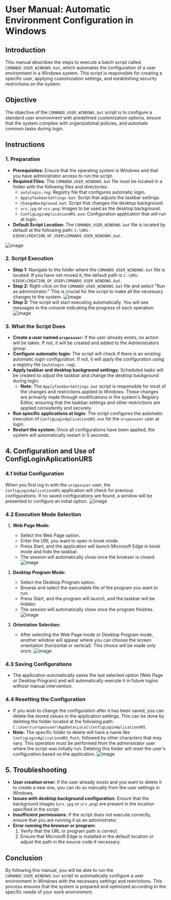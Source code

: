 # User Manual: Automatic Environment Configuration in Windows

## Introduction

This manual describes the steps to execute a batch script called `COMANDO_USER_WINDOWS.bat`, which automates the configuration of a user environment in a Windows system. This script is responsible for creating a specific user, applying customization settings, and establishing security restrictions on the system.

## Objective

The objective of the `COMANDO_USER_WINDOWS.bat` script is to configure a standard user environment with predefined customization options, ensure that the system complies with organizational policies, and automate common tasks during login.

## Instructions

### 1. Preparation

- **Prerequisites:** Ensure that the operating system is Windows and that you have administrator access to run the script.
- **Required Files:** The `COMANDO_USER_WINDOWS.bat` file must be located in a folder with the following files and directories:
  - `autologin.reg`: Registry file that configures automatic login.
  - `ApplyTaskbarSettings.bat`: Script that adjusts the taskbar settings.
  - `ChangeBackground.bat`: Script that changes the desktop background.
  - `urs.jpg` or `urs.png`: Images to be used as the desktop background.
  - `ConfigLoginAplicationURS.exe`: Configuration application that will run at login.
- **Default Script Location:** The `COMANDO_USER_WINDOWS.bat` file is located by default at the following path: `C:\URS-KIOSK\CREATION_OF_USER\COMANDO_USER_WINDOWS.bat`.
  
![image](https://github.com/user-attachments/assets/241a28d2-c22a-4c9c-a34d-9ad4591a55e9)


### 2. Script Execution

- **Step 1:** Navigate to the folder where the `COMANDO_USER_WINDOWS.bat` file is located. If you have not moved it, the default path is `C:\URS-KIOSK\CREATION_OF_USER\COMANDO_USER_WINDOWS.bat`.
- **Step 2:** Right-click on the `COMANDO_USER_WINDOWS.bat` file and select "Run as administrator." This is crucial for the script to make all the necessary changes to the system.
  ![image](https://github.com/user-attachments/assets/b08323f7-c4ef-4445-b969-803438da3c60)
- **Step 3:** The script will start executing automatically. You will see messages in the console indicating the progress of each operation.
  ![image](https://github.com/user-attachments/assets/5080341e-2022-452b-a12b-4172ec8860e7)


### 3. What the Script Does

- **Create a user named `ursposuser`:** If the user already exists, no action will be taken. If not, it will be created and added to the Administrators group.
- **Configure automatic login:** The script will check if there is an existing automatic login configuration. If not, it will apply the configuration using a registry file (`autologin.reg`).
- **Apply taskbar and desktop background settings:** Scheduled tasks will be created to adjust the taskbar and change the desktop background during login.
  - **Note:** The `ApplyTaskbarSettings.bat` script is responsible for most of the changes and restrictions applied to Windows. These changes are primarily made through modifications in the system's Registry Editor, ensuring that the taskbar settings and other restrictions are applied consistently and securely.
- **Run specific applications at login:** The script configures the automatic execution of `ConfigLoginAplicationURS.exe` for the `ursposuser` user at login.
- **Restart the system:** Once all configurations have been applied, the system will automatically restart in 5 seconds.

## 4. Configuration and Use of ConfigLoginAplicationURS

### 4.1 Initial Configuration

When you first log in with the `ursposuser` user, the `ConfigLoginAplicationURS` application will check for previous configurations. If no saved configurations are found, a window will be presented to configure an initial option.
![image](https://github.com/user-attachments/assets/98dc2702-7697-4bab-bb5b-a0f0bf1fb86a)


### 4.2 Execution Mode Selection

1. **Web Page Mode:**
   - Select the Web Page option.
   - Enter the URL you want to open in kiosk mode.
   - Press Start, and the application will launch Microsoft Edge in kiosk mode and hide the taskbar.
   - The session will automatically close once the browser is closed.
     ![image](https://github.com/user-attachments/assets/88d317d3-2bd9-4c0d-8122-eb9692049f99)


2. **Desktop Program Mode:**
   - Select the Desktop Program option.
   - Browse and select the executable file of the program you want to run.
   - Press Start, and the program will launch, and the taskbar will be hidden.
   - The session will automatically close once the program finishes.
     ![image](https://github.com/user-attachments/assets/c0a56bf4-d811-4240-aa71-53826ce80be0)

3. **Orientation Selection:**
   -  After selecting the Web Page mode or Desktop Program mode, another window will appear where you can choose the screen orientation (horizontal or vertical). This choice will be made only once.
     ![image](https://github.com/user-attachments/assets/e1dc22a7-2ab0-4379-9d89-6be3e7b6baa2)


### 4.3 Saving Configurations

- The application automatically saves the last selected option (Web Page or Desktop Program) and will automatically execute it in future logins without manual intervention.

### 4.4 Resetting the Configuration

- If you wish to change the configuration after it has been saved, you can delete the stored values in the application settings. This can be done by deleting the folder located at the following path: `C:\Users\ursposuser\AppData\Local\ConfigLoginAplicationURS`.
- **Note:** The specific folder to delete will have a name like `ConfigLoginAplicationURS_Path`, followed by other characters that may vary. This operation must be performed from the administrator user where the script was initially run. Deleting this folder will reset the user's configuration based on the application.
  ![image](https://github.com/user-attachments/assets/22ebe6cb-51d9-48f5-95d8-f43634106cf4)


## 5. Troubleshooting

- **User creation error:** If the user already exists and you want to delete it to create a new one, you can do so manually from the user settings in Windows.
- **Issues with desktop background configuration:** Ensure that the background images (`urs.jpg` or `urs.png`) are present in the location specified in the script.
- **Insufficient permissions:** If the script does not execute correctly, ensure that you are running it as an administrator.
- **Error running the browser or program:**
  1. Verify that the URL or program path is correct.
  2. Ensure that Microsoft Edge is installed in the default location or adjust the path in the source code if necessary.

## Conclusion

By following this manual, you will be able to run the `COMANDO_USER_WINDOWS.bat` script to automatically configure a user environment in Windows with the necessary settings and restrictions. This process ensures that the system is prepared and optimized according to the specific needs of your work environment.
